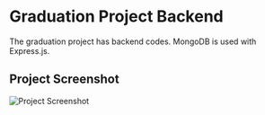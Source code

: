 # Graduation Project Backend

The graduation project has backend codes. MongoDB is used with Express.js.


## Project Screenshot

![Project Screenshot](https://user-images.githubusercontent.com/57585087/151256082-52a26071-8ff9-43b9-91e0-09517cf35d6e.png)
